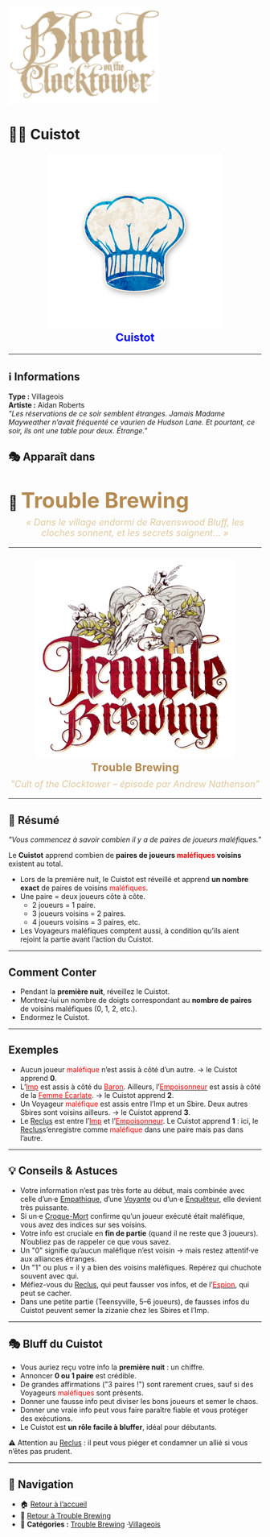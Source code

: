 <p align="left">
  <a href="/botc-fr-bambi/">
    <img src="../images/logo.png" alt="Accueil BotC FR" width="300">
  </a>
</p>

# 👨‍🍳 Cuistot  

<!-- 🧩 Image centrée cliquable avec nom centré en dessous -->
<div style="text-align:center; margin: 20px 0;">
  <a href="./cuistot.html" style="text-decoration:none;">
    <img src="../images/Icon_chef.png" alt="Cuistot" width="350" style="border-radius:8px;">
    <br>
    <span style="color:blue; font-weight:bold; font-size:22px;">Cuistot</span>
  </a>
</div>


---

## ℹ️ Informations  

**Type :** Villageois  
**Artiste :** Aidan Roberts  
*"Les réservations de ce soir semblent étranges. Jamais Madame Mayweather n’avait fréquenté ce vaurien de Hudson Lane. Et pourtant, ce soir, ils ont une table pour deux. Étrange."*


## 🎭 Apparaît dans  

# 🍺 <span style="color:#b58b52; font-weight:bold; font-size:42px;">Trouble Brewing</span>

<p style="text-align:center; color:#e0c99d; font-style:italic; font-size:18px; margin-top:-10px;">
  « Dans le village endormi de Ravenswood Bluff, les cloches sonnent, et les secrets saignent… »
</p>

---

<div style="text-align:center; margin: 20px 0;">
  <a href="../trouble_brewing.html" style="text-decoration:none;">
    <img src="../images/Logo_trouble_brewing.png" alt= "Trouble Brewing" width="400" style="border-radius:12px;">
    <br>
    <span style="color:#b58b52; font-weight:bold; font-size:22px;">Trouble Brewing</span>
  </a>
</div>


<p style="text-align:center; color:#e0c99d; font-style:italic; font-size:18px; margin-top:-10px;">
"Cult of the Clocktower – épisode par Andrew Nathenson"
</p>

---

## 📖 Résumé  

*"Vous commencez à savoir combien il y a de paires de joueurs maléfiques."*  

Le **Cuistot** apprend combien de **paires de joueurs <span style="color:red">maléfiques</span> voisins** existent au total.  

- Lors de la première nuit, le Cuistot est réveillé et apprend **un nombre exact** de paires de voisins <span style="color:red">maléfiques</span>.  
- Une paire = deux joueurs côte à côte.  
  - 2 joueurs = 1 paire.  
  - 3 joueurs voisins = 2 paires.  
  - 4 joueurs voisins = 3 paires, etc.  
- Les Voyageurs maléfiques comptent aussi, à condition qu’ils aient rejoint la partie avant l’action du Cuistot.  

---

## Comment Conter

- Pendant la **première nuit**, réveillez le Cuistot.  
- Montrez-lui un nombre de doigts correspondant au **nombre de paires** de voisins maléfiques (0, 1, 2, etc.).  
- Endormez le Cuistot.  

---

## Exemples  

- Aucun joueur <span style="color:red">maléfique</span> n’est assis à côté d’un autre. → le Cuistot apprend **0**.  
- L’[<span style="color:red">Imp</span>](imp.md) est assis à côté du [<span style="color:red">Baron</span>](baron.md). Ailleurs, l’[<span style="color:red">Empoisonneur</span>](empoisonneur.md) est assis à côté de la [<span style="color:red">Femme Écarlate</span>](femmeecarlate.md). → le Cuistot apprend **2**.  
- Un Voyageur <span style="color:red">maléfique</span> est assis entre l’Imp et un Sbire. Deux autres Sbires sont voisins ailleurs. → le Cuistot apprend **3**.  
- Le [Reclus](reclus.md) est entre l’[<span style="color:red">Imp</span>](imp.md) et l’[<span style="color:red">Empoisonneur</span>](empoisonneur.md). Le Cuistot apprend **1** : ici, le [Reclus](reclus.md)s’enregistre comme <span style="color:red">maléfique</span> dans une paire mais pas dans l’autre.  

---

## 💡 Conseils & Astuces  

- Votre information n’est pas très forte au début, mais combinée avec celle d’un·e [Empathique](empathique.md), d’une [Voyante](voyante.md) ou d’un·e [Enquêteur](enqueteur.md), elle devient très puissante.  
- Si un·e [Croque-Mort](croquemort.md) confirme qu’un joueur exécuté était maléfique, vous avez des indices sur ses voisins.  
- Votre info est cruciale en **fin de partie** (quand il ne reste que 3 joueurs). N’oubliez pas de rappeler ce que vous savez.  
- Un "0" signifie qu’aucun maléfique n’est voisin → mais restez attentif·ve aux alliances étranges.  
- Un "1" ou plus = il y a bien des voisins maléfiques. Repérez qui chuchote souvent avec qui.  
- Méfiez-vous du [Reclus](reclus.md), qui peut fausser vos infos, et de l’[<span style="color:red">Espion</span>](espion.md), qui peut se cacher.  
- Dans une petite partie (Teensyville, 5–6 joueurs), de fausses infos du Cuistot peuvent semer la zizanie chez les Sbires et l’Imp.  

---

## 🎭 Bluff du Cuistot  

- Vous auriez reçu votre info la **première nuit** : un chiffre.  
- Annoncer **0 ou 1 paire** est crédible.  
- De grandes affirmations ("3 paires !") sont rarement crues, sauf si des Voyageurs <span style="color:red">maléfiques</span> sont présents.  
- Donner une fausse info peut diviser les bons joueurs et semer le chaos.  
- Donner une vraie info peut vous faire paraître fiable et vous protéger des exécutions.  
- Le Cuistot est **un rôle facile à bluffer**, idéal pour débutants.  

⚠️ Attention au [Reclus](reclus.md) : il peut vous piéger et condamner un allié si vous n’êtes pas prudent.  

---


## 📂 Navigation 

- 🏠 [Retour à l’accueil](/botc-fr-bambi/)  
- 🍺 [Retour à Trouble Brewing](../trouble_brewing.md)  
- 📂 **Catégories :** [Trouble Brewing](../trouble_brewing.md) ·[Villageois](../villageois.md) 

